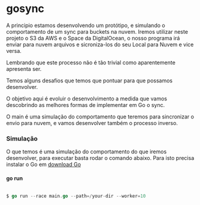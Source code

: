# gosync

A principio estamos desenvolvendo um protótipo, e simulando o comportamento de um sync para buckets na nuvem.
Iremos utilizar neste projeto o S3 da AWS e o Space da DigitalOcean, o nosso programa irá enviar para nuvem arquivos e sicroniza-los do seu Local para Nuvem e vice versa.

Lembrando que este processo não é tão trivial como aparentemente apresenta ser.

Temos alguns desafios que temos que pontuar para que possamos desenvolver.

O objetivo aqui é evoluir o desenvolvimento a medida que vamos descobrindo as melhores formas de implementar em Go o sync.

O main é uma simulação do comportamento que teremos para sincronizar o envio para nuvem, e vamos desenvolver também o processo inverso.

### Simulação 

O que temos é uma simulação do comportamento do que iremos desenvolver, para executar basta rodar o comando abaixo.
Para isto precisa instalar o Go em [download Go](https://golang.org/dl/)

#### go run 

```go

$ go run --race main.go --path=/your-dir --worker=10

```